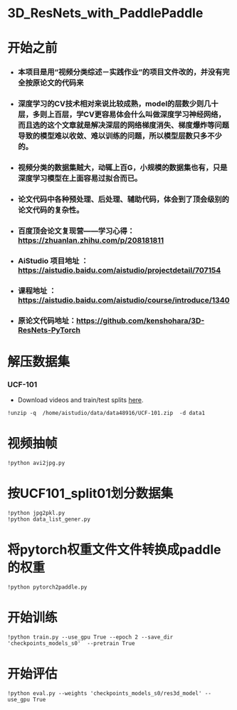 # **3D_ResNets_with_PaddlePaddle**
# **开始之前**
* ### 本项目是用“视频分类综述－实践作业”的项目文件改的，并没有完全按原论文的代码来
* ### 深度学习的CV技术相对来说比较成熟，model的层数少则几十层，多则上百层，学CV更容易体会什么叫做深度学习神经网络，而且选的这个文章就是解决深层的网络梯度消失、梯度爆炸等问题导致的模型难以收敛、难以训练的问题，所以模型层数只多不少的。
* ### 视频分类的数据集贼大，动辄上百G，小规模的数据集也有，只是深度学习模型在上面容易过拟合而已。
* ### 论文代码中各种预处理、后处理、辅助代码，体会到了顶会级别的论文代码的复杂性。
* ### 百度顶会论文复现营——学习心得：https://zhuanlan.zhihu.com/p/208181811
* ### AiStudio 项目地址 ：https://aistudio.baidu.com/aistudio/projectdetail/707154
* ### 课程地址 ：https://aistudio.baidu.com/aistudio/course/introduce/1340
* ### 原论文代码地址：https://github.com/kenshohara/3D-ResNets-PyTorch



# **解压数据集**
### UCF-101

* Download videos and train/test splits [here](http://crcv.ucf.edu/data/UCF101.php).

```
!unzip -q  /home/aistudio/data/data48916/UCF-101.zip  -d data1
```
# **视频抽帧**
```
!python avi2jpg.py
```
# 按UCF101_split01划分数据集
```
!python jpg2pkl.py
!python data_list_gener.py
```
# **将pytorch权重文件文件转换成paddle的权重**
```
!python pytorch2paddle.py

```
# **开始训练**
```
!python train.py --use_gpu True --epoch 2 --save_dir 'checkpoints_models_s0'  --pretrain True

```
# **开始评估**
```
!python eval.py --weights 'checkpoints_models_s0/res3d_model' --use_gpu True

```
